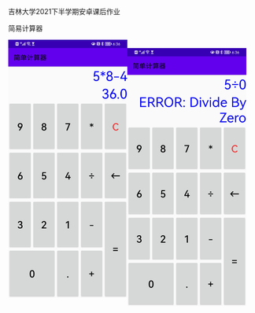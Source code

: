 吉林大学2021下半学期安卓课后作业

简易计算器

<a href="url"><img src="https://github.com/WEN3141/SimpleCalculator/blob/master/image/%E8%AE%A1%E7%AE%97%E7%BB%93%E6%9E%9C.jpg" align="left" height="48%" width="48%" ></a>
<br>
<a href="url"><img src="https://github.com/WEN3141/SimpleCalculator/blob/master/image/除0错误.jpg" align="left" height="48%" width="48%" ></a>


